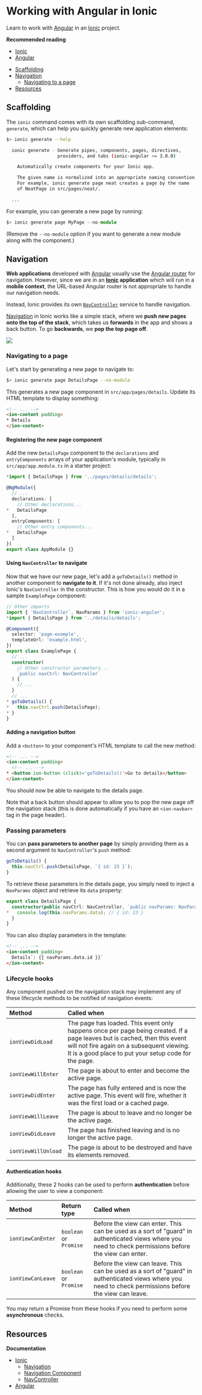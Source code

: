 # Working with Angular in Ionic

Learn to work with [Angular][angular] in an [Ionic][ionic] project.

**Recommended reading**

* [Ionic](../ionic/)
* [Angular](../angular/)

<!-- START doctoc generated TOC please keep comment here to allow auto update -->
<!-- DON'T EDIT THIS SECTION, INSTEAD RE-RUN doctoc TO UPDATE -->


- [Scaffolding](#scaffolding)
- [Navigation](#navigation)
  - [Navigating to a page](#navigating-to-a-page)
- [Resources](#resources)

<!-- END doctoc generated TOC please keep comment here to allow auto update -->



## Scaffolding

The `ionic` command comes with its own scaffolding sub-command, `generate`,
which can help you quickly generate new application elements:

```bash
$> ionic generate --help

  ionic generate - Generate pipes, components, pages, directives,
                   providers, and tabs (ionic-angular >= 3.0.0)

    Automatically create components for your Ionic app.

    The given name is normalized into an appropriate naming convention.
    For example, ionic generate page neat creates a page by the name
    of NeatPage in src/pages/neat/.

  ...
```

For example, you can generate a new page by running:

```ts
$> ionic generate page MyPage --no-module
```

(Remove the `--no-module` option if you want to generate a new module along with the component.)



## Navigation

**Web applications** developed with [Angular][angular] usually use the [Angular router][angular-router] for navigation.
However, since we are in an **[Ionic][ionic] application** which will run in a **mobile context**,
the URL-based Angular router is not appropriate to handle our navigation needs.

Instead, Ionic provides its own [`NavController`][ionic-nav-controller] service to handle navigation.

[Navigation][ionic-nav-tutorial] in Ionic works like a simple stack, where we **push new pages onto the top of the stack**,
which takes us **forwards** in the app and shows a back button.
To go **backwards**, we **pop the top page off**.

<p class='center'><img src='images/ionic-nav-stack.png' class='w80' /></p>



### Navigating to a page

Let's start by generating a new page to navigate to:

```bash
$> ionic generate page DetailsPage --no-module
```

This generates a new page component in `src/app/pages/details`.
Update its HTML template to display something:

```html
<!-- ... -->
<ion-content padding>
* Details
</ion-content>
```

#### Registering the new page component

Add the new `DetailsPage` component to the `declarations` and `entryComponents` arrays of your application's module,
typically in `src/app/app.module.ts` in a starter project:

```ts
*import { DetailsPage } from '../pages/details/details';

@NgModule({
  // ...
  declarations: [
    // Other declarations...
*   DetailsPage
  ],
  entryComponents: [
    // Other entry components...
*   DetailsPage
  ]
})
export class AppModule {}
```

#### Using `NavController` to navigate

Now that we have our new page, let's add a `goToDetails()` method in another component to **navigate to it**.
If it's not done already, also inject Ionic's `NavController` in the constructor.
This is how you would do it in a sample `ExamplePage` component:

```ts
// Other imports
import { `NavController`, NavParams } from 'ionic-angular';
*import { DetailsPage } from '../details/details';

@Component({
  selector: 'page-example',
  templateUrl: 'example.html',
})
export class ExamplePage {
  // ...
  constructor(
    // Other constructor parameters...
    `public navCtrl: NavController`
  ) {
    // ...
  }
  // ...
* goToDetails() {
*   this.navCtrl.push(DetailsPage);
* }
}
```

#### Adding a navigation button

Add a `<button>` to your component's HTML template to call the new method:

```html
<!-- ... -->
<ion-content padding>
  <!-- ... -->
* <button ion-button (click)='goToDetails()'>Go to details</button>
</ion-content>
```

You should now be able to navigate to the details page.

Note that a back button should appear to allow you to pop the new page off the navigation stack
(this is done automatically if you have an `<ion-navbar>` tag in the page header).



### Passing parameters

You can **pass parameters to another page** by simply providing them as a second argument to `NavController`'s `push` method:

```ts
goToDetails() {
  this.navCtrl.push(DetailsPage, `{ id: 23 }`);
}
```

To retrieve these parameters in the details page, you simply need to inject a `NavParams` object and retrieve its `data` property:

```ts
export class DetailsPage {
  constructor(public navCtrl: NavController, `public navParams: NavParams`) {
*   console.log(this.navParams.data); // { id: 23 }
  }
}
```

You can also display parameters in the template:

```html
<!-- ... -->
<ion-content padding>
  Details`: {{ navParams.data.id }}`
</ion-content>
```



### Lifecycle hooks

Any component pushed on the navigation stack may implement any of these lifecycle methods
to be notified of navigation events:

Method              | Called when
:---                | :---
`ionViewDidLoad`    | The page has loaded. This event only happens once per page being created. If a page leaves but is cached, then this event will not fire again on a subsequent viewing. It is a good place to put your setup code for the page.
`ionViewWillEnter`  | The page is about to enter and become the active page.
`ionViewDidEnter`   | The page has fully entered and is now the active page. This event will fire, whether it was the first load or a cached page.
`ionViewWillLeave`  | The page is about to leave and no longer be the active page.
`ionViewDidLeave`   | The page has finished leaving and is no longer the active page.
`ionViewWillUnload` | The page is about to be destroyed and have its elements removed.

#### Authentication hooks

Additionally, these 2 hooks can be used to perform **authentication** before allowing the user to view a component:

Method            | Return type            | Called when
:---              | :---                   | :---
`ionViewCanEnter` | `boolean` or `Promise` | Before the view can enter. This can be used as a sort of "guard" in authenticated views where you need to check permissions before the view can enter.
`ionViewCanLeave` | `boolean` or `Promise` | Before the view can leave. This can be used as a sort of "guard" in authenticated views where you need to check permissions before the view can leave.

You may return a Promise from these hooks if you need to perform some **asynchronous** checks.




## Resources

**Documentation**

* [Ionic][ionic-docs]
  * [Navigation][ionic-nav-tutorial]
  * [Navigation Component][ionic-nav-component]
  * [NavController][ionic-nav-controller]
* [Angular][angular-docs]



[angular]: https://angular.io
[angular-docs]: https://angular.io/docs
[angular-router]: https://angular.io/guide/router
[ionic]: http://ionicframework.com
[ionic-docs]: https://ionicframework.com/docs/
[ionic-nav-component]: https://ionicframework.com/docs/components/#navigation
[ionic-nav-controller]: https://ionicframework.com/docs/api/navigation/NavController/
[ionic-nav-tutorial]: https://ionicframework.com/docs/intro/tutorial/navigation/
